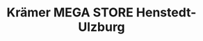 ---
title: "Krämer MEGA STORE Henstedt-Ulzburg"
url: /henstedt-ulzburg/kraemer-mega-store-henstedt-ulzburg/
shop: Sport
---